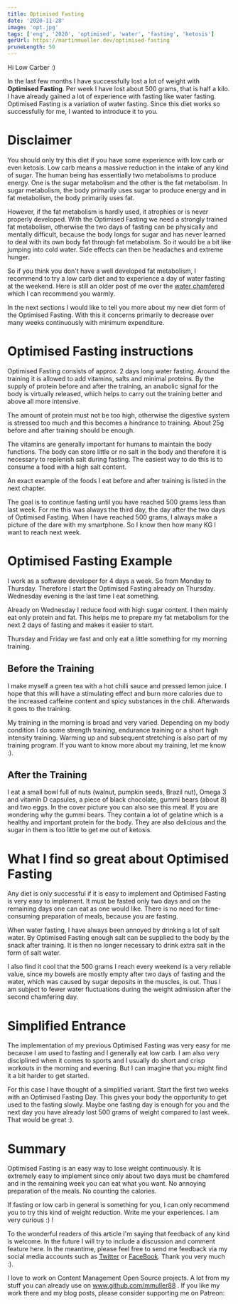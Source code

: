 ```yaml
---
title: Optimised Fasting
date: '2020-11-28'
image: 'opt.jpg'
tags: ['eng', '2020', 'optimised', 'water', 'fasting', 'ketosis']
gerUrl: https://martinmueller.dev/optimised-fasting
pruneLength: 50
---
```


Hi Low Carber :)

In the last few months I have successfully lost a lot of weight with **Optimised Fasting**. Per week I have lost about 500 grams, that is half a kilo. I have already gained a lot of experience with fasting like water fasting. Optimised Fasting is a variation of water fasting. Since this diet works so successfully for me, I wanted to introduce it to you.

# Disclaimer
You should only try this diet if you have some experience with low carb or even ketosis. Low carb means a massive reduction in the intake of any kind of sugar. The human being has essentially two metabolisms to produce energy. One is the sugar metabolism and the other is the fat metabolism. In sugar metabolism, the body primarily uses sugar to produce energy and in fat metabolism, the body primarily uses fat.

However, if the fat metabolism is hardly used, it atrophies or is never properly developed. With the Optimised Fasting we need a strongly trained fat metabolism, otherwise the two days of fasting can be physically and mentally difficult, because the body longs for sugar and has never learned to deal with its own body fat through fat metabolism. So it would be a bit like jumping into cold water. Side effects can then be headaches and extreme hunger.

So if you think you don't have a well developed fat metabolism, I recommend to try a low carb diet and to experience a day of water fasting at the weekend. Here is still an older post of me over the [water chamfered](https://martinmueller.dev/waterfasting) which I can recommend you warmly.

In the next sections I would like to tell you more about my new diet form of the Optimised Fasting. With this it concerns primarily to decrease over many weeks continuously with minimum expenditure.

# Optimised Fasting instructions
Optimised Fasting consists of approx. 2 days long water fasting. Around the training it is allowed to add vitamins, salts and minimal proteins. By the supply of protein before and after the training, an anabolic signal for the body is virtually released, which helps to carry out the training better and above all more intensive.

The amount of protein must not be too high, otherwise the digestive system is stressed too much and this becomes a hindrance to training. About 25g before and after training should be enough.

The vitamins are generally important for humans to maintain the body functions. The body can store little or no salt in the body and therefore it is necessary to replenish salt during fasting. The easiest way to do this is to consume a food with a high salt content.

An exact example of the foods I eat before and after training is listed in the next chapter.

The goal is to continue fasting until you have reached 500 grams less than last week. For me this was always the third day, the day after the two days of Optimised Fasting. When I have reached 500 grams, I always make a picture of the dare with my smartphone. So I know then how many KG I want to reach next week.

# Optimised Fasting Example
I work as a software developer for 4 days a week. So from Monday to Thursday. Therefore I start the Optimised Fasting already on Thursday. Wednesday evening is the last time I eat something.

Already on Wednesday I reduce food with high sugar content. I then mainly eat only protein and fat. This helps me to prepare my fat metabolism for the next 2 days of fasting and makes it easier to start.

Thursday and Friday we fast and only eat a little something for my morning training.

## Before the Training
I make myself a green tea with a hot chilli sauce and pressed lemon juice. I hope that this will have a stimulating effect and burn more calories due to the increased caffeine content and spicy substances in the chili. Afterwards it goes to the training.

My training in the morning is broad and very varied. Depending on my body condition I do some strength training, endurance training or a short high intensity training. Warming up and subsequent stretching is also part of my training program. If you want to know more about my training, let me know :).

## After the Training
I eat a small bowl full of nuts (walnut, pumpkin seeds, Brazil nut), Omega 3 and vitamin D capsules, a piece of black chocolate, gummi bears (about 8) and two eggs. In the cover picture you can also see this meal. If you are wondering why the gummi bears. They contain a lot of gelatine which is a healthy and important protein for the body. They are also delicious and the sugar in them is too little to get me out of ketosis.

# What I find so great about Optimised Fasting
Any diet is only successful if it is easy to implement and Optimised Fasting is very easy to implement. It must be fasted only two days and on the remaining days one can eat as one would like. There is no need for time-consuming preparation of meals, because you are fasting.

When water fasting, I have always been annoyed by drinking a lot of salt water. By Optimised Fasting enough salt can be supplied to the body by the snack after training. It is then no longer necessary to drink extra salt in the form of salt water.

I also find it cool that the 500 grams I reach every weekend is a very reliable value, since my bowels are mostly empty after two days of fasting and the water, which was caused by sugar deposits in the muscles, is out. Thus I am subject to fewer water fluctuations during the weight admission after the second chamfering day.

# Simplified Entrance
The implementation of my previous Optimised Fasting was very easy for me because I am used to fasting and I generally eat low carb. I am also very disciplined when it comes to sports and I usually do short and crisp workouts in the morning and evening. But I can imagine that you might find it a bit harder to get started.

For this case I have thought of a simplified variant. Start the first two weeks with an Optimised Fasting Day. This gives your body the opportunity to get used to the fasting slowly. Maybe one fasting day is enough for you and the next day you have already lost 500 grams of weight compared to last week. That would be great :).

# Summary
Optimised Fasting is an easy way to lose weight continuously. It is extremely easy to implement since only about two days must be chamfered and in the remaining week you can eat what you want. No annoying preparation of the meals. No counting the calories.

If fasting or low carb in general is something for you, I can only recommend you to try this kind of weight reduction. Write me your experiences. I am very curious :) !

To the wonderful readers of this article I'm saying that feedback of any kind is welcome. In the future I will try to include a discussion and comment feature here. In the meantime, please feel free to send me feedback via my social media accounts such as [Twitter](https://twitter.com/MartinMueller_) or [FaceBook](https://www.facebook.com/martin.muller.10485). Thank you very much :).

I love to work on Content Management Open Source projects. A lot from my stuff you can already use on www.github.com/mmuller88 . If you like my work there and my blog posts, please consider supporting me on Patreon:

  